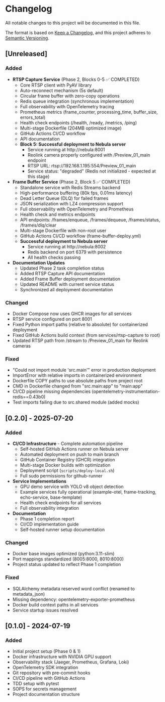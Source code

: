 # Changelog

All notable changes to this project will be documented in this file.

The format is based on [Keep a Changelog](https://keepachangelog.com/en/1.0.0/),
and this project adheres to [Semantic Versioning](https://semver.org/spec/v2.0.0.html).

## [Unreleased]

### Added
- **RTSP Capture Service** (Phase 2, Blocks 0-5 ✅ COMPLETED)
  - Core RTSP client with PyAV library
  - Auto-reconnect mechanism (5s default)
  - Circular frame buffer with zero-copy operations
  - Redis queue integration (synchronous implementation)
  - Full observability with OpenTelemetry tracing
  - Prometheus metrics (frame_counter, processing_time, buffer_size, errors_total)
  - Health check endpoints (/health, /ready, /metrics, /ping)
  - Multi-stage Dockerfile (204MB optimized image)
  - GitHub Actions CI/CD workflow
  - API documentation
  - **Block 5: Successful deployment to Nebula server**
    - Service running at http://nebula:8001
    - Reolink camera properly configured with /Preview_01_main endpoint
    - RTSP URL: rtsp://192.168.1.195:554/Preview_01_main
    - Service status: "degraded" (Redis not initialized - expected at this stage)
- **Frame Buffer Service** (Phase 2, Block 5 ✅ COMPLETED)
  - Standalone service with Redis Streams backend
  - High-performance buffering (80k fps, 0.01ms latency)
  - Dead Letter Queue (DLQ) for failed frames
  - JSON serialization with LZ4 compression support
  - Full observability with OpenTelemetry and Prometheus
  - Health check and metrics endpoints
  - API endpoints: /frames/enqueue, /frames/dequeue, /frames/status, /frames/dlq/clear
  - Multi-stage Dockerfile with non-root user
  - GitHub Actions CI/CD workflow (frame-buffer-deploy.yml)
  - **Successful deployment to Nebula server**
    - Service running at http://nebula:8002
    - Redis backend on port 6379 with persistence
    - All health checks passing
- **Documentation Updates**
  - Updated Phase 2 task completion status
  - Added RTSP Capture API documentation
  - Added Frame Buffer deployment documentation
  - Updated README with current service status
  - Synchronized all deployment documentation

### Changed
- Docker Compose now uses GHCR images for all services
- RTSP service configured on port 8001
- Fixed Python import paths (relative to absolute) for containerized deployment
- Fixed GitHub Actions build context (from services/rtsp-capture to root)
- Updated RTSP path from /stream to /Preview_01_main for Reolink cameras

### Fixed
- "Could not import module 'src.main'" error in production deployment
- ImportError with relative imports in containerized environment
- Dockerfile COPY paths to use absolute paths from project root
- CMD in Dockerfile changed from "src.main:app" to "main:app"
- CI/CD pipeline missing dependencies (opentelemetry-instrumentation-redis==0.43b0)
- Test imports failing due to src.shared module (added mocks)

## [0.2.0] - 2025-07-20

### Added
- **CI/CD Infrastructure** - Complete automation pipeline
  - Self-hosted GitHub Actions runner on Nebula server
  - Automated deployment on push to main branch
  - GitHub Container Registry (GHCR) integration
  - Multi-stage Docker builds with optimization
  - Deployment script (`scripts/deploy-local.sh`)
  - Full sudo permissions for github-runner
- **Service Implementations**
  - GPU demo service with YOLO v8 object detection
  - Example services fully operational (example-otel, frame-tracking, echo-service, base-template)
  - Health check endpoints for all services
  - Full observability integration
- **Documentation**
  - Phase 1 completion report
  - CI/CD implementation guide
  - Self-hosted runner setup documentation

### Changed
- Docker base images optimized (python:3.11-slim)
- Port mappings standardized (8005:8000, 8010:8000)
- Project status updated to reflect Phase 1 completion

### Fixed
- SQLAlchemy metadata reserved word conflict (renamed to metadata_json)
- Missing dependency: opentelemetry-exporter-prometheus
- Docker build context paths in all services
- Service startup issues resolved

## [0.1.0] - 2024-07-19

### Added
- Initial project setup (Phase 0 & 1)
- Docker infrastructure with NVIDIA GPU support
- Observability stack (Jaeger, Prometheus, Grafana, Loki)
- OpenTelemetry SDK integration
- Git repository with pre-commit hooks
- CI/CD pipeline with GitHub Actions
- TDD setup with pytest
- SOPS for secrets management
- Project documentation structure
